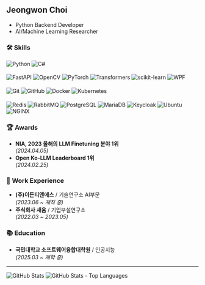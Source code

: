 ## Jeongwon Choi

- Python Backend Developer  
- AI/Machine Learning Researcher  

### 🛠 Skills

<div>
  <span><img align="center" title="Python" src="https://img.shields.io/badge/python-3670A0?style=for-the-badge&logo=python&logoColor=ffdd54" /></span>
  <span><img align="center" title="C#" src="https://img.shields.io/badge/c%23-%23400890.svg?style=for-the-badge&logo=.NET&logoColor=white" /></span>
</div>  
<br/>
<div>
  <span><img align="center" title="FastAPI" src="https://img.shields.io/badge/FastAPI-005571?style=for-the-badge&logo=fastapi" /></span>
  <span><img align="center" title="OpenCV" src="https://img.shields.io/badge/opencv-%23white.svg?style=for-the-badge&logo=opencv&logoColor=white" /></span>
  <span><img align="center" title="PyTorch" src="https://img.shields.io/badge/PyTorch-%23EE4C2C.svg?style=for-the-badge&logo=PyTorch&logoColor=white" /></span>
  <span><img align="center" title="Transformers" src="https://img.shields.io/badge/Transformers-FF6F00?style=for-the-badge&logo=huggingface&logoColor=white" /></span>
  <span><img align="center" title="scikit-learn" src="https://img.shields.io/badge/scikit--learn-%23F7931E.svg?style=for-the-badge&logo=scikit-learn&logoColor=white" /></span>
  <span><img align="center" title="WPF" src="https://img.shields.io/badge/WPF-0C54C2?style=for-the-badge&logo=.NET&logoColor=white" /></span>
</div>  
<br/>
<div>
  <span><img align="center" title="Git" src="https://img.shields.io/badge/git-%23F05033.svg?style=for-the-badge&logo=git&logoColor=white" /></span>
  <span><img align="center" title="GitHub" src="https://img.shields.io/badge/github-%23121011.svg?style=for-the-badge&logo=github&logoColor=white" /></span>
  <span><img align="center" title="Docker" src="https://img.shields.io/badge/docker-%230db7ed.svg?style=for-the-badge&logo=docker&logoColor=white" /></span>
  <span><img align="center" title="Kubernetes" src="https://img.shields.io/badge/kubernetes-%23326ce5.svg?style=for-the-badge&logo=kubernetes&logoColor=white" /></span>
</div>
<br/>
<div>
  <span><img align="center" title="Redis" src="https://img.shields.io/badge/redis-%23DD0031.svg?style=for-the-badge&logo=redis&logoColor=white" /></span>
  <span><img align="center" title="RabbitMQ" src="https://img.shields.io/badge/Rabbitmq-FF6600?style=for-the-badge&logo=rabbitmq&logoColor=white" /></span>
  <span><img align="center" title="PostgreSQL" src="https://img.shields.io/badge/postgres-%23316192.svg?style=for-the-badge&logo=postgresql&logoColor=white" /></span>
  <span><img align="center" title="MariaDB" src="https://img.shields.io/badge/MariaDB-003545?style=for-the-badge&logo=mariadb&logoColor=white" /></span>
  <span><img align="center" title="Keycloak" src="https://img.shields.io/badge/Keycloak-008aaa?style=for-the-badge&logo=keycloak&logoColor=white" /></span>
  <span><img align="center" title="Ubuntu" src="https://img.shields.io/badge/Ubuntu-E95420?style=for-the-badge&logo=ubuntu&logoColor=white" /></span>
  <span><img align="center" title="NGINX" src="https://img.shields.io/badge/nginx-%23009639.svg?style=for-the-badge&logo=nginx&logoColor=white" /></span>
</div>

### 🏆 Awards
- **NIA, 2023 올해의 LLM Finetuning 분야 1위**  
  *(2024.04.05)*  
- **Open Ko-LLM Leaderboard 1위**  
  *(2024.02.25)*  

### 💼 Work Experience
- **(주)이든티앤에스** / 기술연구소 AI부문  
  *(2023.06 ~ 재직 중)*  
- **주식회사 새움** / 기업부설연구소  
  *(2022.03 ~ 2023.05)*  

### 📚 Education
- **국민대학교 소프트웨어융합대학원** / 인공지능  
  *(2025.03 ~ 재학 중)*  

---

<div>
  <span><img align="center" title="GitHub Stats" src="https://github-readme-stats.vercel.app/api?username=banb3515&count_private=true&show_icons=true&title_color=fff&icon_color=79ff97&text_color=9f9f9f&bg_color=151515" /></span>
  <span><img align="center" title="GitHub Stats - Top Languages" src="https://github-readme-stats.vercel.app/api/top-langs/?username=banb3515&langs_count=8&layout=compact&title_color=fff&icon_color=79ff97&text_color=9f9f9f&bg_color=151515" /></span>
</div>
